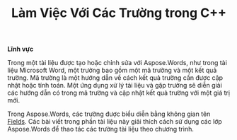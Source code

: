 ﻿---
title: Làm Việc Với Các Trường trong C++
second_title: Aspose.Words cho C++
articleTitle: Làm Việc Với Các Lĩnh Vực
linktitle: Làm Việc Với Các Lĩnh Vực
description: "Giới thiệu về tính năng trường trong Aspose.Words cho C++."
type: docs
weight: 370
url: /vi/cpp/working-with-fields/
---

**Lĩnh vực**

Trong một tài liệu được tạo hoặc chỉnh sửa với Aspose.Words, như trong tài liệu Microsoft Word, một trường bao gồm một mã trường và một kết quả trường. Mã trường là một hướng dẫn về cách kết quả trường cần được cập nhật hoặc tính toán. Một ứng dụng xử lý tài liệu và gặp trường sẽ diễn giải các hướng dẫn có trong mã trường và cập nhật kết quả trường với một giá trị mới.

Trong Aspose.Words, các trường được biểu diễn bằng không gian tên [Fields](https://reference.aspose.com/words/cpp/aspose.words.fields/). Các bài viết trong phần tài liệu này giải thích cách sử dụng các lớp Aspose.Words để thao tác các trường tài liệu theo chương trình.
